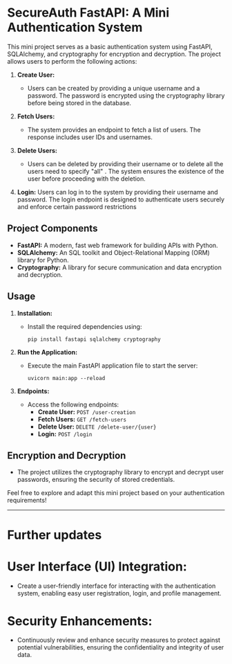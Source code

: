# SecureAuth FastAPI: A Mini Authentication System

This mini project serves as a basic authentication system using FastAPI, SQLAlchemy, and cryptography for encryption and decryption. The project allows users to perform the following actions:

1. **Create User:**
   - Users can be created by providing a unique username and a password. The password is encrypted using the cryptography library before being stored in the database.

2. **Fetch Users:**
   - The system provides an endpoint to fetch a list of users. The response includes user IDs and usernames.

3. **Delete Users:**
   - Users can be deleted by providing their username or to delete all the users need to specify "all" . The system ensures the existence of the user before proceeding with the deletion.

3. **Login:**
Users can log in to the system by providing their username and password. The login endpoint is designed to authenticate users securely and enforce certain password restrictions

## Project Components

- **FastAPI:** A modern, fast web framework for building APIs with Python.
- **SQLAlchemy:** An SQL toolkit and Object-Relational Mapping (ORM) library for Python.
- **Cryptography:** A library for secure communication and data encryption and decryption.

## Usage

1. **Installation:**
   - Install the required dependencies using:
     ```
     pip install fastapi sqlalchemy cryptography
     ```

2. **Run the Application:**
   - Execute the main FastAPI application file to start the server:
     ```
     uvicorn main:app --reload
     ```

3. **Endpoints:**
   - Access the following endpoints:
     - **Create User:** `POST /user-creation`
     - **Fetch Users:** `GET /fetch-users`
     - **Delete User:** `DELETE /delete-user/{user}`
     - **Login:**  `POST /login`

## Encryption and Decryption

- The project utilizes the cryptography library to encrypt and decrypt user passwords, ensuring the security of stored credentials.

Feel free to explore and adapt this mini project based on your authentication requirements!

---

# Further updates

# User Interface (UI) Integration:

* Create a user-friendly interface for interacting with the authentication system, enabling easy user registration, login, and profile management.
# Security Enhancements:

* Continuously review and enhance security measures to protect against potential vulnerabilities, ensuring the confidentiality and     integrity of user data.
